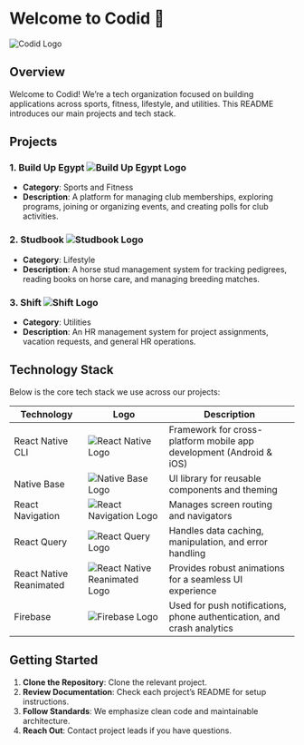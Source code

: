 # Welcome to Codid 👋

![Codid Logo](path/to/codid-logo.png) <!-- Add the actual path to the logo file in your repository -->

## Overview
Welcome to Codid! We’re a tech organization focused on building applications across sports, fitness, lifestyle, and utilities. This README introduces our main projects and tech stack.

## Projects

### 1. Build Up Egypt ![Build Up Egypt Logo](path/to/build-up-logo.png)
   - **Category**: Sports and Fitness
   - **Description**: A platform for managing club memberships, exploring programs, joining or organizing events, and creating polls for club activities.

### 2. Studbook ![Studbook Logo](path/to/studbook-logo.png)
   - **Category**: Lifestyle
   - **Description**: A horse stud management system for tracking pedigrees, reading books on horse care, and managing breeding matches.

### 3. Shift ![Shift Logo](path/to/shift-logo.png)
   - **Category**: Utilities
   - **Description**: An HR management system for project assignments, vacation requests, and general HR operations.

## Technology Stack

Below is the core tech stack we use across our projects:

| Technology                | Logo                                                                 | Description                                                                                            |
|---------------------------|----------------------------------------------------------------------|--------------------------------------------------------------------------------------------------------|
| React Native CLI          | ![React Native Logo](path/to/react-native-logo.png)                 | Framework for cross-platform mobile app development (Android & iOS)                                    |
| Native Base               | ![Native Base Logo](path/to/native-base-logo.png)                   | UI library for reusable components and theming                                                         |
| React Navigation          | ![React Navigation Logo](path/to/react-navigation-logo.png)         | Manages screen routing and navigators                                                                  |
| React Query               | ![React Query Logo](path/to/react-query-logo.png)                   | Handles data caching, manipulation, and error handling                                                 |
| React Native Reanimated   | ![React Native Reanimated Logo](path/to/react-reanimated-logo.png)  | Provides robust animations for a seamless UI experience                                                |
| Firebase                  | ![Firebase Logo](path/to/firebase-logo.png)                         | Used for push notifications, phone authentication, and crash analytics                                 |

## Getting Started

1. **Clone the Repository**: Clone the relevant project.
2. **Review Documentation**: Check each project’s README for setup instructions.
3. **Follow Standards**: We emphasize clean code and maintainable architecture.
4. **Reach Out**: Contact project leads if you have questions.

